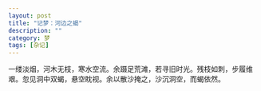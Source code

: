 ```yaml
---
layout: post
title: "记梦：河边之蝎"
description: ""
category: 梦
tags: [杂记]
---
```

一缕淡烟，河木无枝，寒水空流。余蹑足荒滩，若寻旧时光。残枝如刺，步履维艰。忽见洞中双蝎，悬空眈视。余以散沙掩之，沙沉洞空，而蝎依然。
